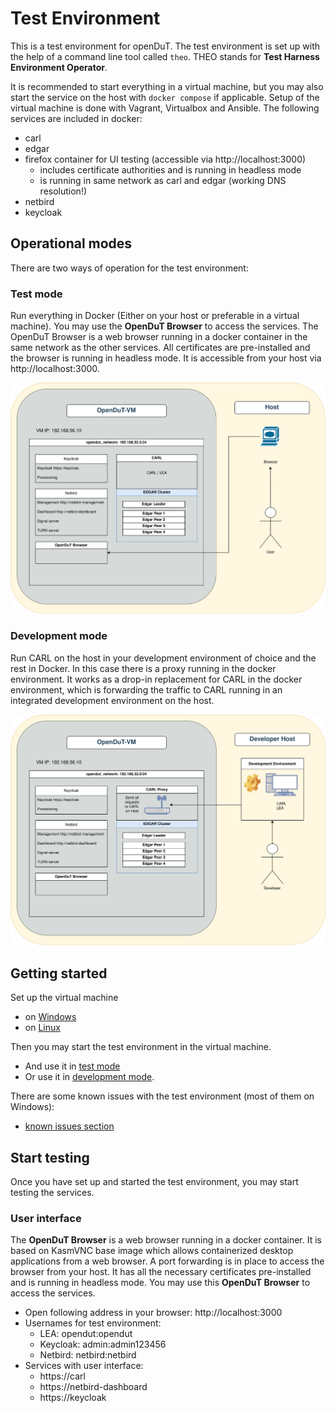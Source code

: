 # Test Environment

This is a test environment for openDuT.
The test environment is set up with the help of a command line tool called `theo`.
THEO stands for **Test Harness Environment Operator**.

It is recommended to start everything in a virtual machine, but you may also start the service on the host with `docker compose` if applicable.
Setup of the virtual machine is done with Vagrant, Virtualbox and Ansible.
The following services are included in docker:
- carl
- edgar
- firefox container for UI testing (accessible via http://localhost:3000) 
  - includes certificate authorities and is running in headless mode
  - is running in same network as carl and edgar (working DNS resolution!)
- netbird
- keycloak

## Operational modes

There are two ways of operation for the test environment:

### Test mode

Run everything in Docker (Either on your host or preferable in a virtual machine).
You may use the **OpenDuT Browser** to access the services.
The OpenDuT Browser is a web browser running in a docker container in the same network as the other services.
All certificates are pre-installed and the browser is running in headless mode.
It is accessible from your host via http://localhost:3000.

![OpenDuT-VM](.img/opendut-vm-user.drawio.svg)

### Development mode

Run CARL on the host in your development environment of choice and the rest in Docker.
In this case there is a proxy running in the docker environment. 
It works as a drop-in replacement for CARL in the docker environment, which is forwarding the traffic to CARL running in an integrated development environment on the host.

![OpenDuT-VM](.img/opendut-vm-development.drawio.svg)

## Getting started

Set up the virtual machine
* on [Windows](./testenv/theo-setup-vm-windows.md)
* on [Linux](./testenv/theo-setup-vm-linux.md)

Then you may start the test environment in the virtual machine.
* And use it in [test mode](./testenv/theo-use-test-mode.md)
* Or use it in [development mode](./testenv/theo-use-development-mode.md).

There are some known issues with the test environment (most of them on Windows): 
* [known issues section](./testenv/known-issues.md)


## Start testing

Once you have set up and started the test environment, you may start testing the services.

### User interface

The **OpenDuT Browser** is a web browser running in a docker container.
It is based on KasmVNC base image which allows containerized desktop applications from a web browser.
A port forwarding is in place to access the browser from your host.
It has all the necessary certificates pre-installed and is running in headless mode.
You may use this **OpenDuT Browser** to access the services.

* Open following address in your browser: http://localhost:3000
* Usernames for test environment:
  * LEA: opendut:opendut
  * Keycloak: admin:admin123456
  * Netbird: netbird:netbird
* Services with user interface:
  * https://carl
  * https://netbird-dashboard
  * https://keycloak

